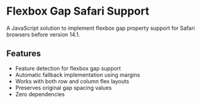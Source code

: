 # Flexbox Gap Safari Support

A JavaScript solution to implement flexbox gap property support for Safari browsers before version 14.1.

## Features

- Feature detection for flexbox gap support
- Automatic fallback implementation using margins
- Works with both row and column flex layouts
- Preserves original gap spacing values
- Zero dependencies
